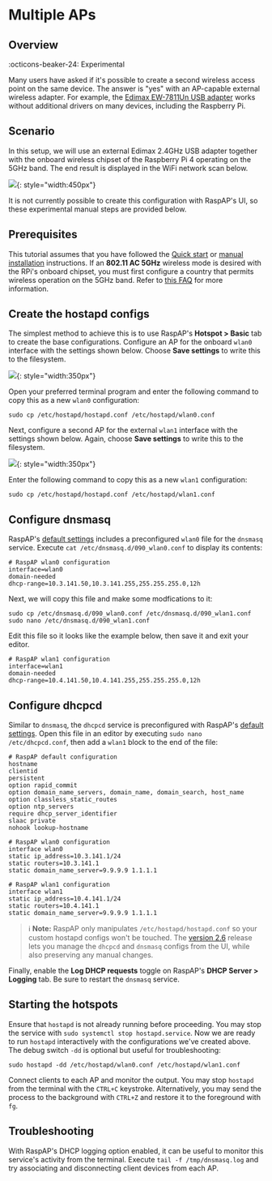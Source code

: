 # Multiple APs

## Overview
:octicons-beaker-24: Experimental

Many users have asked if it's possible to create a second wireless access point on the same device. The answer is "yes" with an AP-capable external wireless adapter. For example, the [Edimax EW-7811Un USB adapter](https://www.edimax.com/edimax/merchandise/merchandise_detail/data/edimax/us/wireless_adapters_n150/ew-7811un/) works without additional drivers on many devices, including the Raspberry Pi.

## Scenario
In this setup, we will use an external Edimax 2.4GHz USB adapter together with the onboard wireless chipset of the Raspberry Pi 4 operating on the 5GHz band. The end result is displayed in the WiFi network scan below.

![](https://user-images.githubusercontent.com/229399/121822121-a380ef80-cc9d-11eb-94a1-d404adc07b78.png){: style="width:450px"}

It is not currently possible to create this configuration with RaspAP's UI, so these experimental manual steps are provided below.

## Prerequisites
This tutorial assumes that you have followed the [Quick start](/#quick-start) or [manual installation](/manual/) instructions.
If an **802.11 AC 5GHz** wireless mode is desired with the RPi's onboard chipset, you must first configure a country that permits wireless operation on the 5GHz band. Refer to [this FAQ](/faq/#80211ac) for more information.

## Create the hostapd configs
The simplest method to achieve this is to use RaspAP's **Hotspot > Basic** tab to create the base configurations. Configure an AP for the onboard `wlan0` interface with the settings shown below. Choose **Save settings** to write this to the filesystem. 

![](https://user-images.githubusercontent.com/229399/121903773-ea67f700-cd28-11eb-8035-aa4e3ff6fb9d.png){: style="width:350px"}

Open your preferred terminal program and enter the following command to copy this as a new `wlan0` configuration:

```
sudo cp /etc/hostapd/hostapd.conf /etc/hostapd/wlan0.conf
```

Next, configure a second AP for the external `wlan1` interface with the settings shown below. Again, choose **Save settings** to write this to the filesystem.

![](https://user-images.githubusercontent.com/229399/121904962-f0120c80-cd29-11eb-882a-7436f37ad63d.png){: style="width:350px"}

Enter the following command to copy this as a new `wlan1` configuration:

```
sudo cp /etc/hostapd/hostapd.conf /etc/hostapd/wlan1.conf
```

## Configure dnsmasq
RaspAP's [default settings](/defaults/) includes a preconfigured `wlan0` file for the `dnsmasq` service. Execute `cat /etc/dnsmasq.d/090_wlan0.conf` to display its contents:

```
# RaspAP wlan0 configuration
interface=wlan0
domain-needed
dhcp-range=10.3.141.50,10.3.141.255,255.255.255.0,12h
```

Next, we will copy this file and make some modfications to it:

```
sudo cp /etc/dnsmasq.d/090_wlan0.conf /etc/dnsmasq.d/090_wlan1.conf
sudo nano /etc/dnsmasq.d/090_wlan1.conf
```

Edit this file so it looks like the example below, then save it and exit your editor.

```
# RaspAP wlan1 configuration
interface=wlan1
domain-needed
dhcp-range=10.4.141.50,10.4.141.255,255.255.255.0,12h
```

## Configure dhcpcd
Similar to `dnsmasq`, the `dhcpcd` service is preconfigured with RaspAP's [default settings](/defaults/). Open this file in an editor by executing `sudo nano /etc/dhcpcd.conf`, then add a `wlan1` block to the end of the file:

```
# RaspAP default configuration
hostname
clientid
persistent
option rapid_commit
option domain_name_servers, domain_name, domain_search, host_name
option classless_static_routes
option ntp_servers
require dhcp_server_identifier
slaac private
nohook lookup-hostname

# RaspAP wlan0 configuration
interface wlan0
static ip_address=10.3.141.1/24
static routers=10.3.141.1
static domain_name_server=9.9.9.9 1.1.1.1

# RaspAP wlan1 configuration
interface wlan1
static ip_address=10.4.141.1/24
static routers=10.4.141.1
static domain_name_server=9.9.9.9 1.1.1.1
```

> :information_source: **Note:** RaspAP only manipulates `/etc/hostapd/hostapd.conf` so your custom hostapd configs won't be touched. The [version 2.6](https://github.com/billz/raspap-webgui/releases/tag/2.6-beta) release lets you manage the `dhcpcd` and `dnsmasq` configs from the UI, while also preserving any manual changes.

Finally, enable the **Log DHCP requests** toggle on RaspAP's **DHCP Server > Logging** tab. Be sure to restart the `dnsmasq` service. 
## Starting the hotspots
Ensure that `hostapd` is not already running before proceeding. You may stop the service with `sudo systemctl stop hostapd.service`. Now we are ready to run `hostapd` interactively with the configurations we've created above. The debug switch `-dd` is optional but useful for troubleshooting:

```
sudo hostapd -dd /etc/hostapd/wlan0.conf /etc/hostapd/wlan1.conf
```

Connect clients to each AP and monitor the output. You may stop `hostapd` from the terminal with the `CTRL+C` keystroke. Alternatively, you may send the process to the background with `CTRL+Z` and restore it to the foreground with `fg`.

## Troubleshooting
With RaspAP's DHCP logging option enabled, it can be useful to monitor this service's activity from the terminal. Execute `tail -f /tmp/dnsmasq.log` and try associating and disconnecting client devices from each AP.

